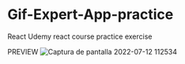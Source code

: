 # Gif-Expert-App-practice
React Udemy react course practice exercise 

PREVIEW
![Captura de pantalla 2022-07-12 112534](https://user-images.githubusercontent.com/96136484/178548129-3e7a1358-787f-4535-9f53-ced7e9b7127c.png)
